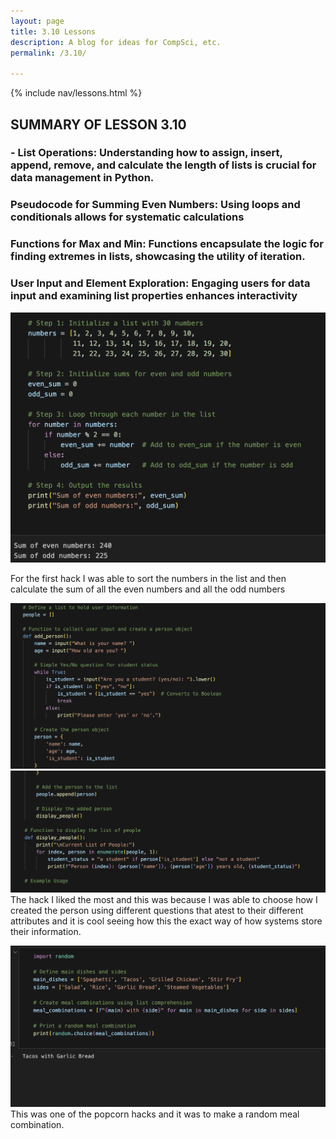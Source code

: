 ```yaml
---
layout: page
title: 3.10 Lessons
description: A blog for ideas for CompSci, etc.
permalink: /3.10/

---
```


{% include nav/lessons.html %}
## SUMMARY OF LESSON 3.10 ##

### - List Operations: Understanding how to assign, insert, append, remove, and calculate the length of lists is crucial for data management in Python.
### Pseudocode for Summing Even Numbers: Using loops and conditionals allows for systematic calculations
### Functions for Max and Min: Functions encapsulate the logic for finding extremes in lists, showcasing the utility of iteration.
### User Input and Element Exploration: Engaging users for data input and examining list properties enhances interactivity

![alt text](image-45.png)

 For the first hack I was able to sort the numbers in the list and then calculate the sum of all the even numbers and all the odd numbers

![alt text](image-46.png)
![alt text](image-47.png)
The hack I liked the most and this was because I was able to choose how I created the person using different questions that atest to their different attributes and it is cool seeing how this the exact way of how systems store their information. 

![alt text](image-48.png)
 This was one of the popcorn hacks and it was to make a random meal combination. 
